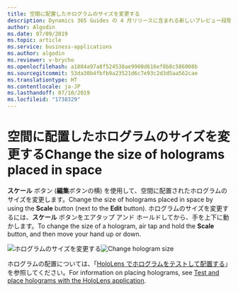 ```yaml
---
title: 空間に配置したホログラムのサイズを変更する
description: Dynamics 365 Guides の 4 月リリースに含まれる新しいプレビュー段階の機能を使用して、空間に配置されたホログラムのサイズを変更します
author: Algodin
ms.date: 07/09/2019
ms.topic: article
ms.service: business-applications
ms.author: algodin
ms.reviewer: v-brycho
ms.openlocfilehash: a1884a97a8f524538ae9908d616ef8b8c586008b
ms.sourcegitcommit: 53da30b4fbfb9a23521d6c7e93c2d3d5aa562cae
ms.translationtype: HT
ms.contentlocale: ja-JP
ms.lasthandoff: 07/10/2019
ms.locfileid: "1738329"
---
```

# <a name="change-the-size-of-holograms-placed-in-space"></a><span data-ttu-id="6593d-103">空間に配置したホログラムのサイズを変更する</span><span class="sxs-lookup"><span data-stu-id="6593d-103">Change the size of holograms placed in space</span></span>

<span data-ttu-id="6593d-104">**スケール** ボタン (**編集**ボタンの横) を使用して、空間に配置されたホログラムのサイズを変更します。</span><span class="sxs-lookup"><span data-stu-id="6593d-104">Change the size of holograms placed in space by using the **Scale** button (next to the **Edit** button).</span></span> <span data-ttu-id="6593d-105">ホログラムのサイズを変更するには、**スケール** ボタンをエアタップ アンド ホールドしてから、手を上下に動かします。</span><span class="sxs-lookup"><span data-stu-id="6593d-105">To change the size of a hologram, air tap and hold the **Scale** button, and then move your hand up or down.</span></span>  

<span data-ttu-id="6593d-106">![ホログラムのサイズを変更する](media/change-hologram-size.PNG "ホログラムのサイズを変更する")</span><span class="sxs-lookup"><span data-stu-id="6593d-106">![Change hologram size](media/change-hologram-size.PNG "Change hologram size")</span></span>

<span data-ttu-id="6593d-107">ホログラムの配置については、「[HoloLens でホログラムをテストして配置する](https://docs.microsoft.com/dynamics365/mixed-reality/guides/hololens-authoring#place-your-holograms)」を参照してください。</span><span class="sxs-lookup"><span data-stu-id="6593d-107">For information on placing holograms, see [Test and place holograms with the HoloLens application](https://docs.microsoft.com/dynamics365/mixed-reality/guides/hololens-authoring#place-your-holograms).</span></span>


